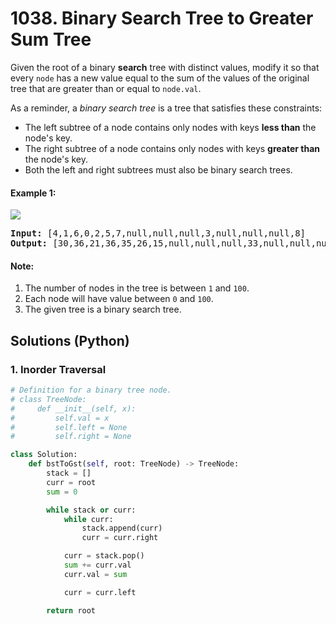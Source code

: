 # 1038. Binary Search Tree to Greater Sum Tree
Given the root of a binary **search** tree with distinct values, modify it so that every ```node``` has a new value equal to the sum of the values of the original tree that are greater than or equal to ```node.val```.

As a reminder, a *binary search tree* is a tree that satisfies these constraints:
* The left subtree of a node contains only nodes with keys **less than** the node's key.
* The right subtree of a node contains only nodes with keys **greater than** the node's key.
* Both the left and right subtrees must also be binary search trees.

#### Example 1:
![](https://assets.leetcode.com/uploads/2019/05/02/tree.png)
<pre>
<strong>Input:</strong> [4,1,6,0,2,5,7,null,null,null,3,null,null,null,8]
<strong>Output:</strong> [30,36,21,36,35,26,15,null,null,null,33,null,null,null,8]
</pre>

#### Note:
1. The number of nodes in the tree is between ```1``` and ```100```.
2. Each node will have value between ```0``` and ```100```.
3. The given tree is a binary search tree.

## Solutions (Python)

### 1. Inorder Traversal
```Python
# Definition for a binary tree node.
# class TreeNode:
#     def __init__(self, x):
#         self.val = x
#         self.left = None
#         self.right = None

class Solution:
    def bstToGst(self, root: TreeNode) -> TreeNode:
        stack = []
        curr = root
        sum = 0

        while stack or curr:
            while curr:
                stack.append(curr)
                curr = curr.right

            curr = stack.pop()
            sum += curr.val
            curr.val = sum

            curr = curr.left

        return root
```
